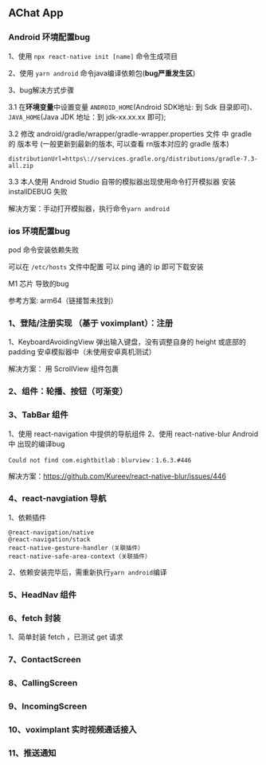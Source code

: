 ## AChat App

### Android 环境配置bug
1、使用 `npx react-native init [name]` 命令生成项目

2、使用 `yarn android` 命令java编译依赖包(**bug严重发生区**)

3、bug解决方式步骤

3.1 在**环境变量**中设置变量 `ANDROID_HOME`(Android SDK地址: 到 Sdk 目录即可)、`JAVA_HOME`(Java JDK 地址：到 jdk-xx.xx.xx 即可);

3.2 修改 android/gradle/wrapper/gradle-wrapper.properties 文件 中 gradle 的 版本号 (一般更新到最新的版本, 可以查看 rn版本对应的 gradle 版本)
```
distributionUrl=https\://services.gradle.org/distributions/gradle-7.3-all.zip
```
3.3 本人使用 Android Studio 自带的模拟器出现使用命令打开模拟器 安装 installDEBUG 失败

解决方案：手动打开模拟器，执行命令`yarn android`

### ios 环境配置bug
pod 命令安装依赖失败

可以在 `/etc/hosts` 文件中配置 可以 ping 通的 ip 即可下载安装

M1 芯片 导致的bug

参考方案: arm64（链接暂未找到）

### 1、登陆/注册实现 （基于 voximplant）：注册
1、KeyboardAvoidingView 弹出输入键盘，没有调整自身的 height 或底部的 padding 安卓模拟器中（未使用安卓真机测试）

解决方案： 用 ScrollView 组件包裹

### 2、组件：轮播、按钮（可渐变）

### 3、TabBar 组件
1、使用 react-navigation 中提供的导航组件
2、使用 react-native-blur Android 中 出现的编译bug

`Could not find com.eightbitlab：blurview：1.6.3.#446`

解决方案：https://github.com/Kureev/react-native-blur/issues/446

### 4、react-navgiation 导航
1、依赖插件
```
@react-navigation/native
@react-navigation/stack
react-native-gesture-handler（关联插件）
react-native-safe-area-context（关联插件）
```
2、依赖安装完毕后，需重新执行`yarn android`编译

### 5、HeadNav 组件

### 6、fetch 封装
1、简单封装 fetch ，已测试 get 请求

### 7、ContactScreen

### 8、CallingScreen

### 9、IncomingScreen

### 10、voximplant 实时视频通话接入

### 11、推送通知